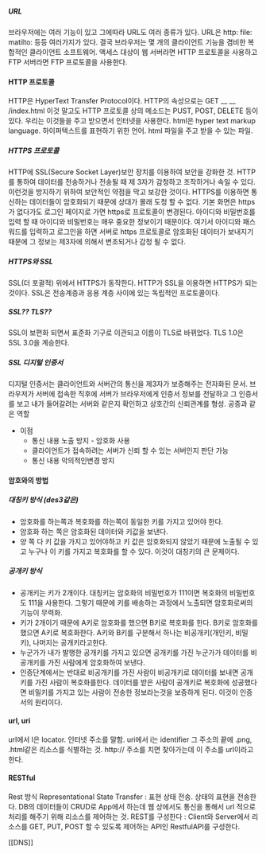 ##### URL
브라우저에는 여러 기능이 있고 그에따라 URL도 여러 종류가 있다.
URL은 http: file: matilto: 등등 여러가지가 있다. 결국 브라우저는 몇 개의 클라이언트 기능을 겸비한 복합적인 클라이언트 소프트웨어. 
액세스 대상이 웹 서버라면 HTTP 프로토콜을 사용하고 FTP 서버라면 FTP 프로토콜을 사용한다.

#### HTTP 프로토콜
HTTP은 HyperText Transfer Protocol이다.
HTTP의 속성으로는 GET __ __ /index.html
이것 말고도 HTTP 프로토콜 상의 메소드는 PUST, POST, DELETE 등이 있다.
우리는 이것들을 주고 받으면서 인터넷을 사용한다.
html은 hyper text markup language. 하이퍼텍스트를 표현하기 위한 언어.
html 파일을 주고 받을 수 있는 파일.


##### HTTPS 프로토콜
HTTP에 SSL(Secure Socket Layer)보안 장치를 이용하여 보안을 강화한 것. HTTP를 통하여 데이터를 전송하거나 전송될 때 제 3자가 감청하고 조작하거나 속일 수 있다. 이런것을 방지하기 위하여 보안적인 약점을 막고 보강한 것이다. HTTPS를 이용하면 통신하는 데이터들이 암호화되기 때문에 상대가 몰래 도청 할 수 없다. 
기본 화면은 https가 없다가도 로그인 페이지로 가면 https로 프로토콜이 변경된다. 아이디와 비밀번호를 입력 할 때 아이디와 비밀번호는 매우 중요한 정보이기 때문이다. 여기서 아이디와 패스워드를 입력하고 로그인을 하면 서버로 https 프로토콜로 암호화된 데이터가 보내지기 때문에 그 정보는 제3자에 의해서 변조되거나 감청 될 수 없다. 

##### HTTPS와 SSL
SSL(더 포괄적) 위에서 HTTPS가 동작한다. HTTP가 SSL을 이용하면 HTTPS가 되는것이다. SSL은 전송계층과 응용 계층 사이에 있는 독립적인 프로토콜이다. 

##### SSL?? TLS??
SSL이 보편화 되면서 표준화 기구로 이관되고 이름이 TLS로 바뀌었다. TLS 1.0은 SSL 3.0을 계승한다.

##### SSL 디지털 인증서
디지털 인증서는 클라이언트와 서버간의 통신을 제3자가 보증해주는 전자화된 문서. 브라우저가 서버에 접속한 직후에 서버가 브라우저에게 인증서 정보를 전달하고 그 인증서를 보고 내가 들어갈려는 서버와 같은지 확인하고 상호간의 신뢰관계를 형성. 공증과 같은 역할
- 이점
	- 통신 내용 노출 방지 - 암호화 사용
	- 클라이언트가 접속하려는 서버가 신뢰 할 수 있는 서버인지 판단 가능
	- 통신 내용 악의적인변경 방지
#### 암호와의 방법
##### 대칭키 방식 (des3같은)
- 암호화를 하는쪽과 복호화를 하는쪽이 동일한 키를 가지고 있어야 한다.
- 암호화 하는 쪽은 암호화된 데이터와 키값을 보낸다.
- 양 쪽 다 키 값을 가지고 있어야하고 키 값은 암호화되지 않았기 때문에 노출될 수 있고 누구나 이 키를 가지고 복호화를 할 수 있다. 이것이 대칭키의 큰 문제이다.
##### 공개키 방식
- 공개키는 키가 2개이다. 대칭키는 암호화의 비밀번호가 111이면 복호화의 비밀번호도 111을 사용한다. 그렇기 때문에 키를 배송하는 과정에서 노출되면 암호화로써의 기능이 무력화.
- 키가 2개이기 때문에 A키로 암호화를 했으면 B키로 복호화를 한다. B키로 암호화를 했으면 A키로 복호화한다. A키와 B키를 구분해서 하나는 비공개키(개인키, 비밀키), 나머지는 공개키라고한다. 
- 누군가가 내가 발행한 공개키를 가지고 있으면 공개키를 가진 누군가가 데이터를 비공개키를 가진 사람에게 암호화하여 보낸다. 
- 인증단계에서는 반대로 비공개키를 가진 사람이 비공개키로 데이터를 보내면 공개키를 가진 사람이 복호화를한다. 데이터를 받은 사람이 공개키로 복호화에 성공했다면 비밀키를 가지고 있는 사람이 전송한 정보라는것을 보증하게 된다. 이것이 인증서의 원리이다.
#### url, uri
url에서 l은 locator. 인터넷 주소를 말함.
uri에서 i는 identifier 그 주소의 끝에 .png, .html같은 리소스를 식별하는 것. 
http:// 주소를 치면 찾아가는데 이 주소를 url이라고 한다.

#### RESTful
Rest 방식
Representational State Transfer :  표현 상태 전송. 상태의 표현을 전송한다.
DB의 데이터들이 CRUD로 App에서 하는데 웹 상에서도 통신을 통해서 url 적으로 처리를 해주기 위해 리소스를 제어하는 것. 
REST를 구성한다 : Client와 Server에서 리소스를 GET, PUT, POST 할 수 있도록 제어하는 API인 RestfulAPI를 구성한다.

[[DNS]]